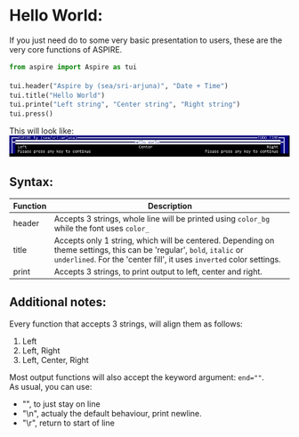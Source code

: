 Hello World:
============

If you just need do to some very basic presentation to users, these are the very core functions of ASPIRE.

```py
from aspire import Aspire as tui

tui.header("Aspire by (sea/sri-arjuna)", "Date + Time")
tui.title("Hello World")
tui.printe("Left string", "Center string", "Right string")
tui.press()
```
This will look like:
![](./HelloWorld.jpg)


Syntax:
-------

| Function | Description |
|----------|-------------|
| header   | Accepts 3 strings, whole line will be printed using ``color_bg`` while the font uses ``color_`` |
| title    | Accepts only 1 string, which will be centered. Depending on theme settings, this can be 'regular',  ``bold``, ``italic`` or ``underlined``. For the 'center fill', it uses ``inverted`` color settings. 
| print    | Accepts 3 strings, to print output to left, center and right.

Additional notes:
-----------------

Every function that accepts 3 strings, will align them as follows:
 1. Left
 2. Left,  Right
 3. Left, Center, Right


Most output functions will also accept the keyword argument: ``end=""``. \
As usual, you can use:
- "", to just stay on line
- "\n", actualy the default behaviour, print newline.
- "\r", return to start of line

